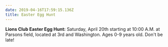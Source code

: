 ```yaml
---
date: 2019-04-16T17:59:15.136Z
title: Easter Egg Hunt
---
```

**Lions Club Easter Egg Hunt:**  Saturday, April 20th starting at 10:00 A.M. at Parsons field, located at 3rd and Washington. Ages 0-9 years old. Don't be late!
